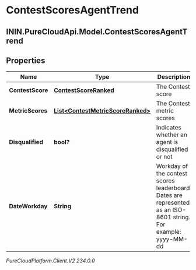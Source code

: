 # ContestScoresAgentTrend

## ININ.PureCloudApi.Model.ContestScoresAgentTrend

## Properties

|Name | Type | Description | Notes|
|------------ | ------------- | ------------- | -------------|
| **ContestScore** | [**ContestScoreRanked**](ContestScoreRanked) | The Contest score | [optional] |
| **MetricScores** | [**List&lt;ContestMetricScoreRanked&gt;**](ContestMetricScoreRanked) | The Contest metric scores | [optional] |
| **Disqualified** | **bool?** | Indicates whether an agent is disqualified or not | [optional] |
| **DateWorkday** | **String** | Workday of the contest scores leaderboard. Dates are represented as an ISO-8601 string. For example: yyyy-MM-dd | [optional] |



_PureCloudPlatform.Client.V2 234.0.0_
